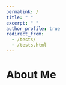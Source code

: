 ```yaml
---
permalink: /
title: " "
excerpt: " "
author_profile: true
redirect_from: 
  - /tests/
  - /tests.html
---
```

# About Me